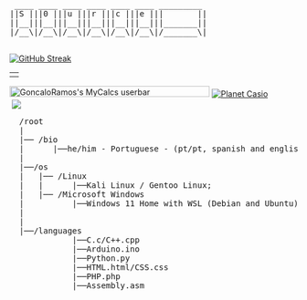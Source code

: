 <pre>
 ____ ____ ____ ____ ____ ____ _________ 
||S |||0 |||u |||r |||c |||e |||       ||
||__|||__|||__|||__|||__|||__|||_______||
|/__\|/__\|/__\|/__\|/__\|/__\|/_______\|

</pre>
<a href="https://git.io/streak-stats"><img src="https://github-readme-streak-stats.herokuapp.com?user=S0urce33&theme=tokyonight-duo&hide_border=true&date_format=M%20j%5B%2C%20Y%5D&card_width=600" alt="GitHub Streak" /></a>
<table>
   <tr>
      <td style = "max-width: 50%">
         <img src = "https://mir-s3-cdn-cf.behance.net/project_modules/1400/9bc27292880429.5e569ff84e4d0.gif" alt= "" style = "max-width: 200%">
      </td>
   </tr>
</table>
<div>
   <a href="https://my.calcs.quest/u/903?ref=903" title="GoncaloRamos&apos;s MyCalcs profile"><img width="350px" height="19px" src="https://my.calcs.quest/userbar/903?style=dark" srcset="https://my.calcs.quest/userbar/903?style=dark&amp;supersize=1 2x" alt="GoncaloRamos&apos;s MyCalcs userbar"></a>
    <a href="https://www.planet-casio.com/Fr"><img src="https://www.planet-casio.com/images/bannieres/boutonpc.png" alt="Planet Casio" /></a>
</div>
<div>
   <a href="https://codeforces.com/profile/goncaloramos741"><img align="center" src="https://img.shields.io/badge/Codeforces-445f9d?style=for-the-badge&logo=Codeforces&logoColor=white", alt=""></a>
   <a href="https://www.codechef.com/users/goncalo_ramos1"><img align="center" src="https://img.shields.io/badge/Codechef-%23B92B27.svg?&style=for-the-badge&logo=Codechef&logoColor=white"></a>
   <img align="center" src="https://img.shields.io/badge/GitHub-100000?style=for-the-badge&logo=github&logoColor=white", alt="">
   <img align="center" src="https://img.shields.io/badge/HTML5-E34F26?style=for-the-badge&logo=html5&logoColor=white", alt="">
   <img align="center" src="https://img.shields.io/badge/CSS3-1572B6?style=for-the-badge&logo=css3&logoColor=white", alt="">
   <img align="center" src="https://img.shields.io/badge/Python-14354C?style=for-the-badge&logo=python&logoColor=white", alt="">
   <img align="center" src="https://img.shields.io/badge/C-00599C?style=for-the-badge&logo=c&logoColor=white", alt="">
   <img align="center" src="https://img.shields.io/badge/C%2B%2B-00599C?style=for-the-badge&logo=c%2B%2B&logoColor=white", alt="">
   
</div>
<pre>
  /root
  |
  |── /bio
  |      |──he/him - Portuguese - (pt/pt, spanish and english): Studying to be a Software Engineer;  |            |
  |
  |──/os
  |   |── /Linux
  |   |      |──Kali Linux / Gentoo Linux;
  |   |── /Microsoft Windows
  |          |──Windows 11 Home with WSL (Debian and Ubuntu);
  |
  |
  |──/languages 
             |──C.c/C++.cpp
             |──Arduino.ino
             |──Python.py
             |──HTML.html/CSS.css
             |──PHP.php
             |──Assembly.asm
             

</pre>  

